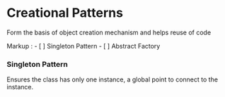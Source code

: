 # Creational Patterns

Form the basis of object creation mechanism and helps reuse of code

Markup : - [ ] Singleton Pattern
	 - [ ] Abstract Factory


### Singleton Pattern
Ensures the class has only one instance, a global point to connect to the instance.

 

